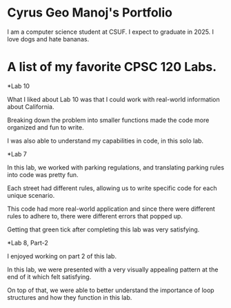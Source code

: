 # Cyrus Geo Manoj's Portfolio

I am a computer science student at CSUF. I expect to graduate in 2025. I love dogs and hate bananas. 

# A list of my favorite CPSC 120 Labs.
*Lab 10

What I liked about Lab 10 was that I could work with real-world information about California.

Breaking down the problem into smaller functions made the code more organized and fun to write.

I was also able to understand my capabilities in code, in this solo lab. 

*Lab 7

In this lab, we worked with parking regulations, and translating parking rules into code was pretty fun.

Each street had different rules, allowing us to write specific code for each unique scenario.

This code had more real-world application and since there were different rules to adhere to, there were different errors that popped up.

Getting that green tick after completing this lab was very satisfying. 

*Lab 8, Part-2

I enjoyed working on part 2 of this lab. 

In this lab, we were presented with a very visually appealing pattern at the end of it which felt satisfying. 

On top of that, we were able to better understand the importance of loop structures and how they function in this lab.
